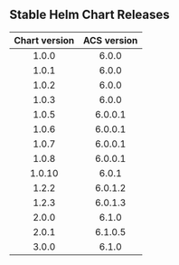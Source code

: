 ## Stable Helm Chart Releases

|Chart version|ACS version|
|:---:|:---:|
|1.0.0|6.0.0|
|1.0.1|6.0.0|
|1.0.2|6.0.0|
|1.0.3|6.0.0|
|1.0.5|6.0.0.1|
|1.0.6|6.0.0.1|
|1.0.7|6.0.0.1|
|1.0.8|6.0.0.1|
|1.0.10|6.0.1|
|1.2.2|6.0.1.2|
|1.2.3|6.0.1.3|
|2.0.0|6.1.0|
|2.0.1|6.1.0.5|
|3.0.0|6.1.0|
